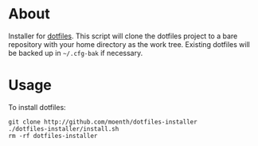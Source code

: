About
=====

Installer for [dotfiles](https://github.com/moenth/dotfiles).
This script will clone the dotfiles project to a bare repository with your home
directory as the work tree. Existing dotfiles will be backed up in
`~/.cfg-bak` if necessary.

Usage
=====

To install dotfiles:
```
git clone http://github.com/moenth/dotfiles-installer
./dotfiles-installer/install.sh
rm -rf dotfiles-installer
```